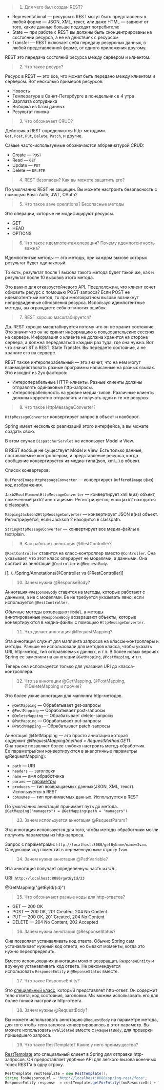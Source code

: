 > 1. Для чего был создан REST?

- Representational — ресурсы в REST могут быть представлены в любой форме — JSON, XML, текст, или даже HTML — зависит от того, какие данные больше подходят потребителю
- State — при работе с REST вы должны быть сконцентрированы на состоянии ресурса, а не на действиях с ресурсом
- Transfer — REST включает себя передачу ресурсных данных, в любой представленной форме, от одного приложения другому.

REST это передача состояний ресурса между сервером и клиентом.

> 2. Что такое ресурс?

Ресурс в REST — это все, что может быть передано между клиентом и сервером.  Вот несколько примеров ресурсов:

- Новость
- Температура в Санкт-Петербурге в понедельник в 4 утра
- Зарплата сотрудника
- Выборка из базы данных
- Результат поиска

> 3. Что обозначает CRUD?

Действия в REST определяются http-методами.  
`Get`, `Post`, `Put`, `Delete`, `Patch`, и другие.

Самые часто-используемые обозначаются аббревиатурой CRUD:

- Create — `POST`
- Read — `GET`
- Update — `PUT`
- Delete — `DELETE`

> 4. REST безопасен? Как вы можете защитить его?

По умолчанию REST не защищен. Вы можете настроить безопасность с помощью Basic Auth, JWT, OAuth2

> 5. Что такое save operations? Безопасные методы

Это операции, которые не модифицируют ресурсы.

- GET
- HEAD
- OPTIONS

> 6. Что такое идемпотентая операция? Почему идемпотентность важна? 

Идемпотентые методы — это методы, при каждом вызове которых результат будет одинаковый.

То есть, результат после 1 вызова такого метода будет такой же, как и результат после 10 вызовов этого метода.

Это важно для отказоустойчевого API. Предположим, что клиент хочет обновить ресурс с помощью POST-запроса? Если POST не идемпотентный метод, то при многократном вызове возникнут непредвиденные обновления ресурса. Используя идемпотентные методы, вы ограждаете себя от многих ошибок.

> 7. REST хорошо масштабируется?

Да. REST хорошо масштабируется потому что он не хранит состояние. Это значит что он не хранит информацию о пользовательских сессиях на сервере. Информация о клиенте не должна хранится на стороне сервера, а должна передаваться каждый раз туда, где она нужна. Вот что значит ST в REST, State Transfer. Вы передаете состояние, а не храните его на сервере.

REST также интероперабельный — это значит, что на нем могут взаимодействовать разные программы написанные на разных языках. Это исходит из 2ух факторов:

- Интероперабельные HTTP-клиенты. Разные клиенты должны отправлять одинаковые http-запросы.
- Интероперабельность на уровне медиа-типов. Различные клиенты должны корректно отправлять и получать одни и те же ресурсы.

> 8. Что такое HttpMessageConverter?

`HttpMessageConverter` конвертирует запрос в объект и наоборот.

Spring имеет несколько реализаций этого интерфейса, а вы можете создать свою.

В этом случае `DispatcherServlet` не использует Model и View.

В REST вообще не существует Model и View. Есть только данные, поставляемые контроллером, и представление ресурса, когда сообщение конвертируется из медиа-типа(json, xml...) в объект.

Список конвертеров:

`BufferedImageHttpMessageConverter` — конвертирует `BufferedImage` в(из) код изображения.

`Jaxb2RootElementHttpMessageConverter` — конвертирует xml в(из) объект, помеченный jaxb2 аннотациями. Регистрируется, если jaxb2 находится в classpath.

`MappingJackson2HttpMessageConverter` — конвертирует JSON в(из) объект. Регистрируется, если Jackson 2 находится в classpath.

`StringHttpMessageConverter` — конвертирует все медиа-файлы в text/plain.

> 9. Как работает аннотация @RestController?

`@RestController` ставится на класс-контроллер вместо `@Controller`. Она указывает, что этот класс оперирует не моделями, а данными. Она состоит из аннотаций `@Controller` и `@RequestBody`.

[[../../Spring/Annotations/@Controller vs @RestController]]

> 10. Зачем нужна @ResponseBody?

Аннотация `@ResponseBody` ставится на методы, которые работают с данными, а не с моделями. Ее не требуется указывать явно, если используется `@RestController`.

Обычные методы возвращают `Model`, а методы аннотированные `@ResponseBody` возвращают объекты, которые конвертируются в медиа-файлы с помощью `HttpMessageConverter`.

> 11. Что делает аннотация @RequestMapping?

Эта аннотация служит для маппинга запросов на классы-контроллеры и методы.  Раньше ее использовали для методов класса, чтобы указать URI, http-метод, тип отправляемых данных, и т.п. В более новых версиях Spring ее заменили на аннотации `@GetMapping`, `@PostMapping`, и т.п.

Теперь она используется только для указания URI до класса-контроллера.

> 12. Что за аннотации @GetMapping, @PostMapping, @DeleteMapping и прочие?

Это более узкие аннотации для маппинга http-методов.

- `@GetMapping` — Обрабатывает get-запросы
- `@PostMapping` — Обрабатывает post-запросы
- `@DeleteMapping` — Обрабатывает delete-запросы
- `@PutMapping` — Обрабатывает put-запросы
- `@PatchMapping` — Обрабатывает patch-запросы

Аннотация @GetMapping — это просто аннотация которая содержит _@RequestMapping(method = RequestMethod.GET)_.  
Она также позволяет более глубоко настроить метод-обработчик.  
Ее параметры(они конвертируются в аналогичные параметры @RequestMapping):

- `path` — URI
- `headers` — заголовки
- `name` — имя обработчика
- `params` — [параметры](https://docs.spring.io/spring-framework/docs/current/javadoc-api/org/springframework/web/bind/annotation/RequestMapping.html#params--)
- `produces` — тип возвращаемых данных(JSON, XML, текст). Используется в REST
- `consumes` — тип принимаемых данных. Используется в REST

По умолчанию аннотация принимает путь до метода.
`@GetMapping("managers") = @GetMapping(path = "managers")`

> 13. Зачем используется аннотация @RequestParam?

Эта аннотация используется для того, чтобы методы обработчики могли получить параметры из http-запроса.

Запрос с параметрами: `http://localhost:8080/getByName/name=Ivan`.  
Следующий код поместит в переменную `name` строку `Ivan`.

> 14. Зачем нужна аннотация @PathVariable? 

Эта аннотация получает определенную часть из URI.

URI: `http://localhost:8080/getById/23`

@GetMapping("getById/{id}")

> 15. Что обозначают разные коды для http-ответов?

- GET — 200 OK
- POST — 200 OK, 201 Created, 204 No Content
- PUT — 200 OK, 201 Created, 204 No Content
- DELETE — 204 No Content, 202 Accepted

> 16.  Зачем нужна аннотация @ResponseStatus?

Она позволяет устанавливать код ответа. Обычно Spring сам устанавливает нужный код ответа, но бывают моменты, когда это нужно переопределить.

Вместо использования аннотации можно возвращать `ResponseEntity` и вручную устанавливать код ответа. Не рекомендуется использовать `ResponseEntity` и `@ReponseStatus` вместе.

> 17. Что такое ResponseEntity?

Это [специальный класс](https://docs.spring.io/spring/docs/current/javadoc-api/org/springframework/http/ResponseEntity.html), который представляет http-ответ. Он содержит тело ответа, код состояния, заголовки. Мы можем использовать его для более тонкой настройки http-ответа.

> 18. Зачем нужны @RequestBody?

Вы можете использовать аннотацию `@RequestBody` на параметре метода, для того чтобы тело запроса конвертировалось в этот параметр. Вы можете использовать `@Validated` вместе с `@RequestBody`, для проверки пришедшего запроса.

> 19. Что такое RestTemplate? Какие у него преимущества?

[RestTemplate](https://docs.spring.io/spring/docs/current/javadoc-api/org/springframework/web/client/RestTemplate.html) это специальный клиент в Spring для отправки http-запросов. Он предоставляет удобные API для легкого вызова конечных точек REST’а в одну строку.

```java
RestTemplate restTemplate = new RestTemplate();
String fooResourceUrl = "http://localhost:8080/spring-rest/foos";
ResponseEntity response  = restTemplate.getForEntity(fooResourceUrl + "/1", String.class);
```




